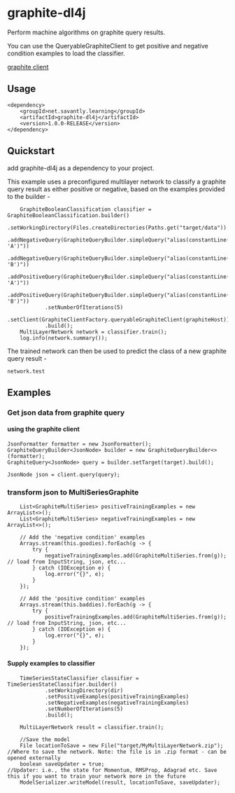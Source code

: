 # graphite-dl4j

Perform machine algorithms on graphite query results.  

You can use the QueryableGraphiteClient to get positive and negative condition examples to load the classifier.  

[graphite client](https://github.com/savantly-net/graphite-client)  


## Usage 


	<dependency>
		<groupId>net.savantly.learning</groupId>
		<artifactId>graphite-dl4j</artifactId>
		<version>1.0.0-RELEASE</version>
	</dependency>


## Quickstart 
add graphite-dl4j as a dependency to your project.  

This example uses a preconfigured multilayer network to classify a graphite query result as either positive or negative, 
based on the examples provided to the builder -  

		GraphiteBooleanClassification classifier = GraphiteBooleanClassification.builder()
				.setWorkingDirectory(Files.createDirectories(Paths.get("target/data")).toFile())
				.addNegativeQuery(GraphiteQueryBuilder.simpleQuery("alias(constantLine(-1), 'A')"))
				.addNegativeQuery(GraphiteQueryBuilder.simpleQuery("alias(constantLine(-1), 'B')"))
				.addPositiveQuery(GraphiteQueryBuilder.simpleQuery("alias(constantLine(1), 'A')"))
				.addPositiveQuery(GraphiteQueryBuilder.simpleQuery("alias(constantLine(1), 'B')"))
				.setNumberOfIterations(5)
				.setClient(GraphiteClientFactory.queryableGraphiteClient(graphiteHost))
				.build();
		MultiLayerNetwork network = classifier.train();
		log.info(network.summary());
		
The trained network can then be used to predict the class of a new graphite query result -  

    network.test


## Examples 

### Get json data from graphite query  

#### using the graphite client

	JsonFormatter formatter = new JsonFormatter();
	GraphiteQueryBuilder<JsonNode> builder = new GraphiteQueryBuilder<>(formatter);
	GraphiteQuery<JsonNode> query = builder.setTarget(target).build();
	
	JsonNode json = client.query(query); 
	
### transform json to MultiSeriesGraphite  

		List<GraphiteMultiSeries> positiveTrainingExamples = new ArrayList<>();
		List<GraphiteMultiSeries> negativeTrainingExamples = new ArrayList<>();

		// Add the 'negative condition' examples
		Arrays.stream(this.goodies).forEach(g -> {
			try {
				negativeTrainingExamples.add(GraphiteMultiSeries.from(g)); // load from InputString, json, etc...
			} catch (IOException e) {
				log.error("{}", e);
			}
		});

		// Add the 'positive condition' examples
		Arrays.stream(this.baddies).forEach(g -> {
			try {
				positiveTrainingExamples.add(GraphiteMultiSeries.from(g)); // load from InputString, json, etc...
			} catch (IOException e) {
				log.error("{}", e);
			}
		});
		
#### Supply examples to classifier  

		TimeSeriesStateClassifier classifier = TimeSeriesStateClassifier.builder()
				.setWorkingDirectory(dir)
				.setPositiveExamples(positiveTrainingExamples)
				.setNegativeExamples(negativeTrainingExamples)
				.setNumberOfIterations(5)
				.build();
		
		MultiLayerNetwork result = classifier.train();
		
		//Save the model
        File locationToSave = new File("target/MyMultiLayerNetwork.zip");      //Where to save the network. Note: the file is in .zip format - can be opened externally
        boolean saveUpdater = true;                                             //Updater: i.e., the state for Momentum, RMSProp, Adagrad etc. Save this if you want to train your network more in the future
        ModelSerializer.writeModel(result, locationToSave, saveUpdater);
        
        
